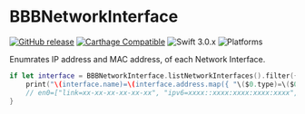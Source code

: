 # BBBNetworkInterface

[![GitHub release](https://img.shields.io/github/release/takayoshiotake/BBBNetworkInterface.svg)](https://github.com/takayoshiotake/BBBNetworkInterface/releases)
[![Carthage Compatible](https://img.shields.io/badge/Carthage-compatible-4BC51D.svg?style=flat)](https://github.com/Carthage/Carthage)
![Swift 3.0.x](http://img.shields.io/badge/Swift-3.0.x-orange.svg?style=flat)
![Platforms](http://img.shields.io/badge/platforms-iOS-lightgrey.svg?style=flat)

Enumrates IP address and MAC address, of each Network Interface.

```swift
if let interface = BBBNetworkInterface.listNetworkInterfaces().filter({ $0.name == "en0" }).first {
    print("\(interface.name)=\(interface.address.map({ "\($0.type)=\($0.stringValue)" }))")
    // en0=["link=xx-xx-xx-xx-xx-xx", "ipv6=xxxx::xxxx:xxxx:xxxx:xxxx", "ipv4=xxx.xxx.xx.x"]
}
```
